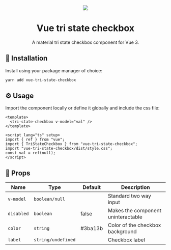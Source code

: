 <div align="center">
  <img src="https://user-images.githubusercontent.com/36193643/236636342-a4f3b025-54a1-4a27-a6d9-9afdfbdd424b.png" />
</div>

<h1 align=center>Vue tri state checkbox</h1>
<p align=center>A material tri state checkbox component for Vue 3.</p>

## 🚀 Installation

Install using your package manager of choice:

```bash
yarn add vue-tri-state-checkbox
```

## ⚙️ Usage

Import the component locally or define it globally and include the css file:

```vue
<template>
  <tri-state-checkbox v-model="val" />
</template>

<script lang="ts" setup>
import { ref } from "vue";
import { TriStateCheckbox } from "vue-tri-state-checkbox";
import "vue-tri-state-checkbox/dist/style.css";
const val = ref(null);
</script>
```

## 📃 Props

| Name       | Type               | Default | Description                        |
| ---------- | ------------------ | ------- | ---------------------------------- |
| `v-model`  | `boolean/null`     |         | Standard two way input             |
| `disabled` | `boolean`          | false   | Makes the component uninteractable |
| `color`    | `string`           | #3ba13b | Color of the checkbox background   |
| `label`    | `string/undefined` |         | Checkbox label                     |
